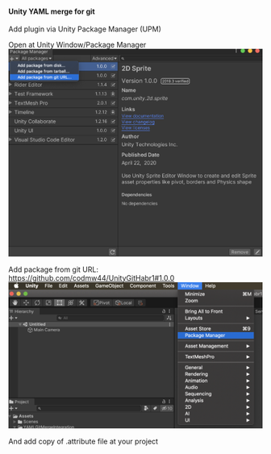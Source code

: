 #### Unity YAML merge for git

Add plugin via Unity Package Manager (UPM)

Open at Unity Window/Package Manager
![Open UPM](https://github.com/codmw44/UnityGitHabr1/raw/master/docs/addGitRepo.png)

Add package from git URL: https://github.com/codmw44/UnityGitHabr1#1.0.0
![Add package](https://github.com/codmw44/UnityGitHabr1/raw/master/docs/openUPM.png)

And add copy of .attribute file at your project